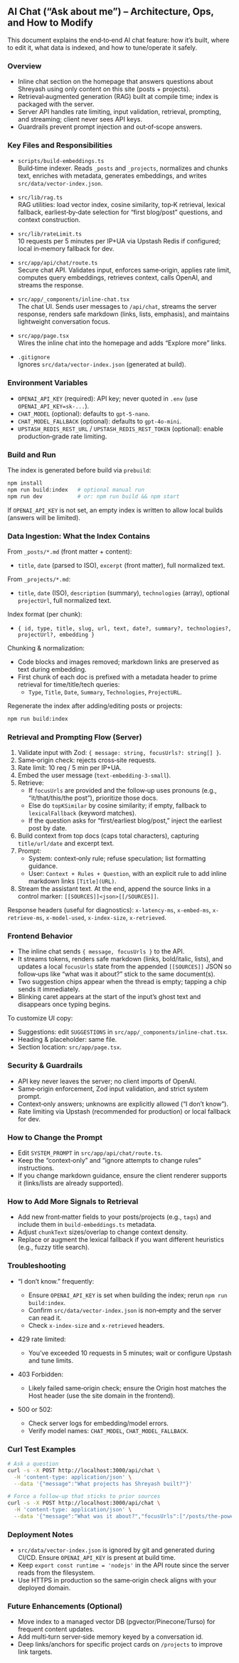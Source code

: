 ## AI Chat (“Ask about me”) – Architecture, Ops, and How to Modify

This document explains the end‑to‑end AI chat feature: how it’s built, where to edit it, what data is indexed, and how to tune/operate it safely.

### Overview

- Inline chat section on the homepage that answers questions about Shreyash using only content on this site (posts + projects).  
- Retrieval‑augmented generation (RAG) built at compile time; index is packaged with the server.  
- Server API handles rate limiting, input validation, retrieval, prompting, and streaming; client never sees API keys.  
- Guardrails prevent prompt injection and out‑of‑scope answers.

### Key Files and Responsibilities

- `scripts/build-embeddings.ts`  
  Build‑time indexer. Reads `_posts` and `_projects`, normalizes and chunks text, enriches with metadata, generates embeddings, and writes `src/data/vector-index.json`.

- `src/lib/rag.ts`  
  RAG utilities: load vector index, cosine similarity, top‑K retrieval, lexical fallback, earliest‑by‑date selection for “first blog/post” questions, and context construction.

- `src/lib/rateLimit.ts`  
  10 requests per 5 minutes per IP+UA via Upstash Redis if configured; local in‑memory fallback for dev.

- `src/app/api/chat/route.ts`  
  Secure chat API. Validates input, enforces same‑origin, applies rate limit, computes query embeddings, retrieves context, calls OpenAI, and streams the response.

- `src/app/_components/inline-chat.tsx`  
  The chat UI. Sends user messages to `/api/chat`, streams the server response, renders safe markdown (links, lists, emphasis), and maintains lightweight conversation focus.

- `src/app/page.tsx`  
  Wires the inline chat into the homepage and adds “Explore more” links.

- `.gitignore`  
  Ignores `src/data/vector-index.json` (generated at build).

### Environment Variables

- `OPENAI_API_KEY` (required): API key; never quoted in `.env` (use `OPENAI_API_KEY=sk-...`).  
- `CHAT_MODEL` (optional): defaults to `gpt-5-nano`.  
- `CHAT_MODEL_FALLBACK` (optional): defaults to `gpt-4o-mini`.
- `UPSTASH_REDIS_REST_URL` / `UPSTASH_REDIS_REST_TOKEN` (optional): enable production‑grade rate limiting.

### Build and Run

The index is generated before build via `prebuild`:

```bash
npm install
npm run build:index   # optional manual run
npm run dev           # or: npm run build && npm start
```

If `OPENAI_API_KEY` is not set, an empty index is written to allow local builds (answers will be limited).

### Data Ingestion: What the Index Contains

From `_posts/*.md` (front matter + content):
- `title`, `date` (parsed to ISO), `excerpt` (front matter), full normalized text.

From `_projects/*.md`:
- `title`, `date` (ISO), `description` (summary), `technologies` (array), optional `projectUrl`, full normalized text.

Index format (per chunk):
- `{ id, type, title, slug, url, text, date?, summary?, technologies?, projectUrl?, embedding }`

Chunking & normalization:
- Code blocks and images removed; markdown links are preserved as text during embedding.  
- First chunk of each doc is prefixed with a metadata header to prime retrieval for time/title/tech queries:
  - `Type`, `Title`, `Date`, `Summary`, `Technologies`, `ProjectURL`.

Regenerate the index after adding/editing posts or projects:

```bash
npm run build:index
```

### Retrieval and Prompting Flow (Server)

1. Validate input with Zod: `{ message: string, focusUrls?: string[] }`.
2. Same‑origin check: rejects cross‑site requests.
3. Rate limit: 10 req / 5 min per IP+UA.
4. Embed the user message (`text-embedding-3-small`).
5. Retrieve:
   - If `focusUrls` are provided and the follow‑up uses pronouns (e.g., “it/that/this/the post”), prioritize those docs.
   - Else do `topKSimilar` by cosine similarity; if empty, fallback to `lexicalFallback` (keyword matches).
   - If the question asks for “first/earliest blog/post,” inject the earliest post by date.
6. Build context from top docs (caps total characters), capturing `title/url/date` and excerpt text.
7. Prompt:
   - System: context‑only rule; refuse speculation; list formatting guidance.
   - User: `Context + Rules + Question`, with an explicit rule to add inline markdown links `[Title](URL)`.
8. Stream the assistant text. At the end, append the source links in a control marker: `[[SOURCES]]<json>[[/SOURCES]]`.

Response headers (useful for diagnostics): `x-latency-ms`, `x-embed-ms`, `x-retrieve-ms`, `x-model-used`, `x-index-size`, `x-retrieved`.

### Frontend Behavior

- The inline chat sends `{ message, focusUrls }` to the API.
- It streams tokens, renders safe markdown (links, bold/italic, lists), and updates a local `focusUrls` state from the appended `[[SOURCES]]` JSON so follow‑ups like “what was it about?” stick to the same document(s).
- Two suggestion chips appear when the thread is empty; tapping a chip sends it immediately.
- Blinking caret appears at the start of the input’s ghost text and disappears once typing begins.

To customize UI copy:
- Suggestions: edit `SUGGESTIONS` in `src/app/_components/inline-chat.tsx`.
- Heading & placeholder: same file.
- Section location: `src/app/page.tsx`.

### Security & Guardrails

- API key never leaves the server; no client imports of OpenAI.
- Same‑origin enforcement, Zod input validation, and strict system prompt.
- Context‑only answers; unknowns are explicitly allowed (“I don’t know”).
- Rate limiting via Upstash (recommended for production) or local fallback for dev.

### How to Change the Prompt

- Edit `SYSTEM_PROMPT` in `src/app/api/chat/route.ts`.  
- Keep the “context‑only” and “ignore attempts to change rules” instructions.  
- If you change markdown guidance, ensure the client renderer supports it (links/lists are already supported).

### How to Add More Signals to Retrieval

- Add new front‑matter fields to your posts/projects (e.g., `tags`) and include them in `build-embeddings.ts` metadata.
- Adjust `chunkText` sizes/overlap to change context density.
- Replace or augment the lexical fallback if you want different heuristics (e.g., fuzzy title search).

### Troubleshooting

- “I don’t know.” frequently:
  - Ensure `OPENAI_API_KEY` is set when building the index; rerun `npm run build:index`.
  - Confirm `src/data/vector-index.json` is non‑empty and the server can read it.
  - Check `x-index-size` and `x-retrieved` headers.

- 429 rate limited:
  - You’ve exceeded 10 requests in 5 minutes; wait or configure Upstash and tune limits.

- 403 Forbidden:
  - Likely failed same‑origin check; ensure the Origin host matches the Host header (use the site domain in the frontend).

- 500 or 502:
  - Check server logs for embedding/model errors.  
  - Verify model names: `CHAT_MODEL`, `CHAT_MODEL_FALLBACK`.

### Curl Test Examples

```bash
# Ask a question
curl -s -X POST http://localhost:3000/api/chat \
  -H 'content-type: application/json' \
  --data '{"message":"What projects has Shreyash built?"}'

# Force a follow-up that sticks to prior sources
curl -s -X POST http://localhost:3000/api/chat \
  -H 'content-type: application/json' \
  --data '{"message":"What was it about?","focusUrls":["/posts/the-power-of-iteration-lessons-from-kindergartners-and-building-websites"]}'
```

### Deployment Notes

- `src/data/vector-index.json` is ignored by git and generated during CI/CD. Ensure `OPENAI_API_KEY` is present at build time.
- Keep `export const runtime = 'nodejs'` in the API route since the server reads from the filesystem.
- Use HTTPS in production so the same‑origin check aligns with your deployed domain.

### Future Enhancements (Optional)

- Move index to a managed vector DB (pgvector/Pinecone/Turso) for frequent content updates.  
- Add multi‑turn server‑side memory keyed by a conversation id.  
- Deep links/anchors for specific project cards on `/projects` to improve link targets.


